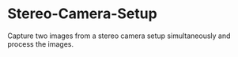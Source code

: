 # Stereo-Camera-Setup
Capture two images from a stereo camera setup simultaneously and process the images.
